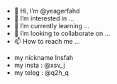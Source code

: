 - 👋 Hi, I’m @yeagerfahd
- 👀 I’m interested in ...
- 🌱 I’m currently learning ...
- 💞️ I’m looking to collaborate on ...
- 📫 How to reach me ...

<!---
yeagerfahd/yeagerfahd is a ✨ special ✨ repository because its `README.md` (this file) appears on your GitHub profile.
You can click the Preview link to take a look at your changes.
--->

- my nickname Insfah
- my insta : @xsv_j
- my teleg : @q2h_q

